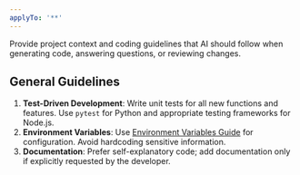 ```yaml
---
applyTo: '**'
---
```

Provide project context and coding guidelines that AI should follow when generating code, answering questions, or reviewing changes.

## General Guidelines

1. **Test-Driven Development**: Write unit tests for all new functions and features. Use `pytest` for Python and appropriate testing frameworks for Node.js.
2. **Environment Variables**: Use [Environment Variables Guide](../docs/env-vars.md) for configuration. Avoid hardcoding sensitive information.
3. **Documentation**: Prefer self-explanatory code; add documentation only if explicitly requested by the developer.

